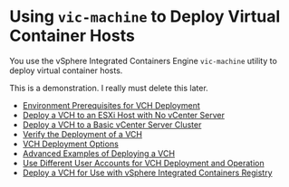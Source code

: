 # Using `vic-machine` to Deploy Virtual Container Hosts #

You use the vSphere Integrated Containers Engine `vic-machine` utility to deploy virtual container hosts. 

This is a demonstration. I really must delete this later.

* [Environment Prerequisites for VCH Deployment](vic_installation_prereqs.md)
* [Deploy a VCH to an ESXi Host with No vCenter Server](deploy_vch_esxi.md)
* [Deploy a VCH to a Basic vCenter Server Cluster](deploy_vch_vcenter.md)
* [Verify the Deployment of a VCH](verify_vch_deployment.md)
* [VCH Deployment Options](vch_installer_options.md)
* [Advanced Examples of Deploying a VCH](vch_installer_examples.md)
* [Use Different User Accounts for VCH Deployment and Operation](set_up_ops_user.md)
* [Deploy a VCH for Use with vSphere Integrated Containers Registry](deploy_vch_registry.md)